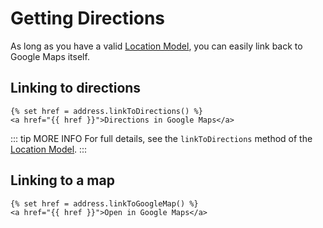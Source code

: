 # Getting Directions

As long as you have a valid [Location Model](/models/location-model/), you can easily link back to Google Maps itself.

## Linking to directions

```twig
{% set href = address.linkToDirections() %}
<a href="{{ href }}">Directions in Google Maps</a>
```

::: tip MORE INFO
For full details, see the `linkToDirections` method of the [Location Model](/models/location-model/#linktodirections-options).
:::

## Linking to a map

```twig
{% set href = address.linkToGoogleMap() %}
<a href="{{ href }}">Open in Google Maps</a>
```

